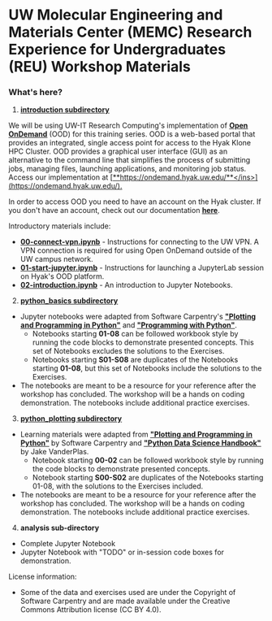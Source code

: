 # UW Molecular Engineering and Materials Center (MEMC) Research Experience for Undergraduates (REU) Workshop Materials

### What's here? 

1. [<ins>**introduction subdirectory**</ins>](https://github.com/UWrc/MEMC-REU/tree/main/introduction)

We will be using UW-IT Research Computing's implementation of [<ins>**Open OnDemand**</ins>](https://openondemand.org/) (OOD) for this training series. OOD is a web-based portal that provides an integrated, single access point for access to the Hyak Klone HPC Cluster. OOD provides a graphical user interface (GUI) as an alternative to the command line that simplifies the process of submitting jobs, managing files, launching applications, and monitoring job status. Access our implementation at [<ins>**https://ondemand.hyak.uw.edu/**</ins>](https://ondemand.hyak.uw.edu/).

In order to access OOD you need to have an account on the Hyak cluster. If you don't have an account, check out our documentation [<ins>**here**</ins>](https://hyak.uw.edu/docs/account-creation).

Introductory materials include: 
* [<ins>**00-connect-vpn.ipynb**</ins>](https://github.com/UWrc/MEMC-REU/blob/main/introduction/00-connect-vpn.ipynb) - Instructions for connecting to the UW VPN. A VPN connection is required for using Open OnDemand outside of the UW campus network. 
* [<ins>**01-start-jupyter.ipynb**</ins>](https://github.com/UWrc/MEMC-REU/blob/main/introduction/01-start-jupyter.ipynb) - Instructions for launching a JupyterLab session on Hyak's OOD platform.
* [<ins>**02-introduction.ipynb**</ins>](https://github.com/UWrc/MEMC-REU/blob/main/introduction/02-introduction.ipynb) - An introduction to Jupyter Notebooks. 

2. [<ins>**python_basics subdirectory**</ins>](https://github.com/UWrc/MEMC-REU/tree/main/python_basics)
* Jupyter notebooks were adapted from  Software Carpentry's [<ins>**"Plotting and Programming in Python"**</ins>](https://swcarpentry.github.io/python-novice-gapminder/index.html) and [<ins>**"Programming with Python"**</ins>](https://swcarpentry.github.io/python-novice-inflammation/index.html).
    * Notebooks starting **01-08** can be followed workbook style by running the code blocks to demonstrate presented concepts. This set of Notebooks excludes the solutions to the Exercises. 
    * Notebooks starting **S01-S08** are duplicates of the Notebooks starting **01-08**, but this set of Notebooks include the solutions to the Exercises. 
* The notebooks are meant to be a resource for your reference after the workshop has concluded. The workshop will be a hands on coding demonstration. The notebooks include additional practice exercises. 

3. [<ins>**python_plotting subdirectory**</ins>](https://github.com/UWrc/MEMC-REU/tree/main/python_plotting)
* Learning materials were adapted from [<ins>**"Plotting and Programming in Python"**</ins>](https://swcarpentry.github.io/python-novice-gapminder/index.html) by Software Carpentry and [<ins>**"Python Data Science Handbook"**</ins>](https://jakevdp.github.io/PythonDataScienceHandbook/index.html) by Jake VanderPlas.
    * Notebook starting **00-02** can be followed workbook style by running the code blocks to demonstrate presented concepts.
    * Notebook starting **S00-S02** are duplicates of the Notebooks starting 01-08, with the solutions to the Exercises included.
* The notebooks are meant to be a resource for your reference after the workshop has concluded. The workshop will be a hands on coding demonstration. The notebooks include additional practice exercises.

4. **analysis sub-directory**
* Complete Jupyter Notebook
* Jupyter Notebook with "TODO" or in-session code boxes for demonstration. 

License information: 
* Some of the data and exercises used are under the Copyright of Software Carpentry and are made available under the Creative Commons Attribution license (CC BY 4.0).
